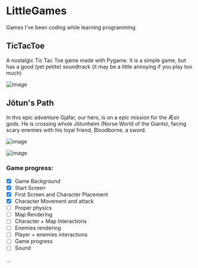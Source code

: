 # LittleGames
Games I've been coding while learning programming

## TicTacToe
A nostalgic Tic Tac Toe game made with Pygame. It is a simple game, but has a good (yet petite) soundtrack (it may be a little annoying if you play too much)

![image](https://user-images.githubusercontent.com/61962950/96192192-e5457480-0f1b-11eb-9f88-71706133ae3b.png)


## Jötun's Path 
In this epic adventure Gjafar, our hero, is on a epic mission for the Æsir gods. He is crossing whole Jôtunheim (Norse World of the Giants), facing scary enemies with his loyal friend, Bloodborne, a sword.

![image](https://user-images.githubusercontent.com/61962950/96200889-8559c880-0f31-11eb-80fd-28b6443e5e89.png)

![image](https://user-images.githubusercontent.com/61962950/96373864-924f0580-1145-11eb-8e14-8fac4f7b73aa.png)

### Game progress:
- [x] Game Background
- [X] Start Screen
- [X] First Screen and Character Placement
- [X] Character Movement and attack
- [ ] Proper physics
- [ ] Map Rendering
- [ ] Character + Map Interactions
- [ ] Enemies rendering
- [ ] Player + enemies interactions
- [ ] Game progress
- [ ] Sound

...
